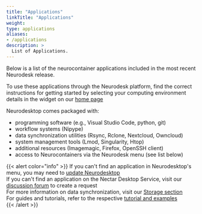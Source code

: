 ```yaml
---
title: "Applications"
linkTitle: "Applications"
weight: 
type: applications
aliases:
- /applications
description: >
  List of Applications. 
---
```

Below is a list of the neurocontainer applications included in the most recent Neurodesk release. 

To use these applications through the Neurodesk platform, find the correct instructions for getting started by selecting your computing environment details in the widget on our [home page](https://neurodesk.org#startup)

Neurodesktop comes packaged with:
- programming software (e.g., Visual Studio Code, python, git)
- workflow systems (Nipype)
- data synchronization utilities (Rsync, Rclone, Nextcloud, Owncloud)
- system management tools (Lmod, Singularity, Htop)
- additional resources (Imagemagic, Firefox, OpenSSH client)
- access to Neurocontainers via the Neurodesk menu (see list below)

{{< alert color="info" >}}
If you can't find an application in Neurodesktop's menu, you may need to [update Neurodesktop](/docs/getting-started/neurodesktop)<br>
If you can't find an application on the Nectar Desktop Service, visit our [discussion forum](https://github.com/orgs/NeuroDesk/discussions) to create a request<br>
For more information on data synchronization, visit our [Storage section](/docs/getting-started/neurodesktop/storage)<br>
For guides and tutorials, refer to the respective [tutorial and examples](https://neurodesk.org/tutorials-examples/)<br>
{{< /alert >}}
